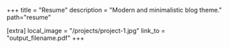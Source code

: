 +++
title = "Resume"
description = "Modern and minimalistic blog theme."
path="resume"

[extra]
local_image = "/projects/project-1.jpg"
link_to = "output_filename.pdf"
+++

